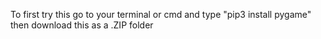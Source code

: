 To first try this go to your terminal or cmd and type "pip3 install pygame" then download this as a .ZIP folder
